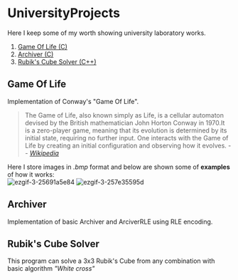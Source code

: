 # UniversityProjects
Here I keep some of my worth showing university laboratory works.

1) [Game Of Life (C)](#game-of-life)
2) [Archiver (C)](#archiver)
3) [Rubik's Cube Solver (C++)](#rubiks-cube-solver)

## Game Of Life
Implementation of Conway's "Game Of Life".
>The Game of Life, also known simply as Life, is a cellular automaton devised by the British mathematician John Horton Conway in 1970.It is a zero-player game, meaning that its evolution is determined by its initial state, requiring no further input. One interacts with the Game of Life by creating an initial configuration and observing how it evolves.
> -- <cite>[Wikipedia](https://en.wikipedia.org/wiki/Conway%27s_Game_of_Life)</cite>  
>
Here I store images in _.bmp_ format and below are shown some of __examples__ of how it works:  
![ezgif-3-25691a5e84](https://user-images.githubusercontent.com/79377488/169516428-87d739bb-c3a8-4aa7-9eb4-99462036634f.gif)
![ezgif-3-257e35595d](https://user-images.githubusercontent.com/79377488/169518217-fb407278-4a59-41f0-9c1d-217f49a135f3.gif)


## Archiver
Implementation of basic Archiver and ArciverRLE using RLE encoding.

## Rubik's Cube Solver
This program can solve a 3x3 Rubik's Cube from any combination with basic algorithm _"White cross"_
